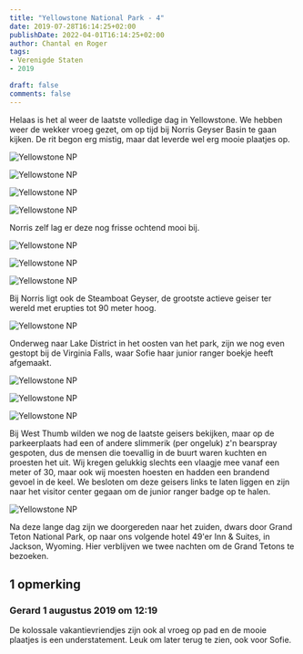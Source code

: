 ```yaml
---
title: "Yellowstone National Park - 4"
date: 2019-07-28T16:14:25+02:00
publishDate: 2022-04-01T16:14:25+02:00
author: Chantal en Roger
tags:
- Verenigde Staten
- 2019

draft: false
comments: false
---
```


Helaas is het al weer de laatste volledige dag in Yellowstone. We hebben weer de wekker vroeg gezet, om op tijd bij Norris Geyser Basin te gaan kijken. De rit begon erg mistig, maar dat leverde wel erg mooie plaatjes op.

![Yellowstone NP](./images/P1021982.JPG)

![Yellowstone NP](./images/P1021994.JPG)

![Yellowstone NP](./images/P1021998.JPG)

![Yellowstone NP](./images/P1022003.JPG)

Norris zelf lag er deze nog frisse ochtend mooi bij.

![Yellowstone NP](./images/IMG_6469.JPG)

![Yellowstone NP](./images/P1022045.JPG)

![Yellowstone NP](./images/P1032132.JPG)

Bij Norris ligt ook de Steamboat Geyser, de grootste actieve geiser ter wereld met erupties tot 90 meter hoog.

![Yellowstone NP](./images/P1032119.JPG)

Onderweg naar Lake District in het oosten van het park, zijn we nog even gestopt bij de Virginia Falls, waar Sofie haar junior ranger boekje heeft afgemaakt.

![Yellowstone NP](./images/P1032142.JPG)

![Yellowstone NP](./images/P1032146.JPG)

![Yellowstone NP](./images/IMG_6476.JPG)

Bij West Thumb wilden we nog de laatste geisers bekijken, maar op de parkeerplaats had een of andere slimmerik (per ongeluk) z'n bearspray gespoten, dus de mensen die toevallig in de buurt waren kuchten en proesten het uit. Wij kregen gelukkig slechts een vlaagje mee vanaf een meter of 30, maar ook wij moesten hoesten en hadden een brandend gevoel in de keel. We besloten om deze geisers links te laten liggen en zijn naar het visitor center gegaan om de junior ranger badge op te halen.

![Yellowstone NP](./images/IMG_6478.JPG)

Na deze lange dag zijn we doorgereden naar het zuiden, dwars door Grand Teton National Park, op naar ons volgende hotel 49'er Inn & Suites, in Jackson, Wyoming. Hier verblijven we twee nachten om de Grand Tetons te bezoeken.

## 1 opmerking

### Gerard 1 augustus 2019 om 12:19

De kolossale vakantievriendjes zijn ook al vroeg op pad en de mooie plaatjes is een understatement. Leuk om later terug te zien, ook voor Sofie.
